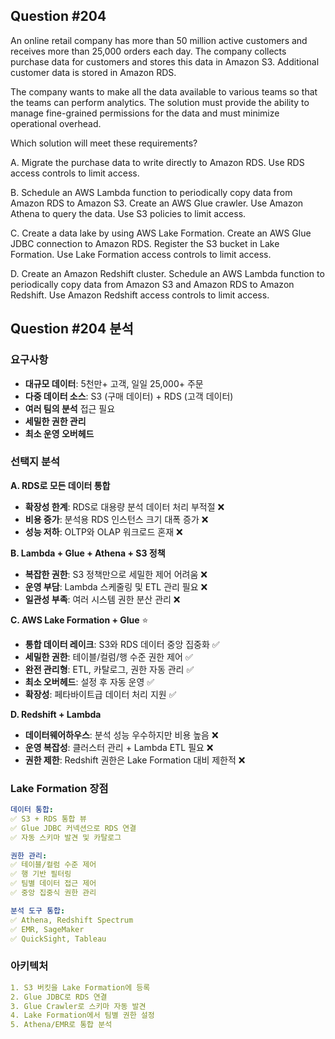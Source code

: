 ## Question #204
An online retail company has more than 50 million active customers and receives more than 25,000 orders each day. 
The company collects purchase data for customers and stores this data in Amazon S3. 
Additional customer data is stored in Amazon RDS.

The company wants to make all the data available to various teams so that the teams can perform analytics. 
The solution must provide the ability to manage fine-grained permissions for the data and must minimize operational overhead.

Which solution will meet these requirements?

A. Migrate the purchase data to write directly to Amazon RDS. Use RDS access controls to limit access.

B. Schedule an AWS Lambda function to periodically copy data from Amazon RDS to Amazon S3. Create an AWS Glue crawler. Use Amazon Athena to query the data. Use S3 policies to limit access.

C. Create a data lake by using AWS Lake Formation. Create an AWS Glue JDBC connection to Amazon RDS. Register the S3 bucket in Lake Formation. Use Lake Formation access controls to limit access.

D. Create an Amazon Redshift cluster. Schedule an AWS Lambda function to periodically copy data from Amazon S3 and Amazon RDS to Amazon Redshift. Use Amazon Redshift access controls to limit access.

## Question #204 분석

### 요구사항
- **대규모 데이터**: 5천만+ 고객, 일일 25,000+ 주문
- **다중 데이터 소스**: S3 (구매 데이터) + RDS (고객 데이터)
- **여러 팀의 분석** 접근 필요
- **세밀한 권한 관리**
- **최소 운영 오버헤드**

### 선택지 분석

**A. RDS로 모든 데이터 통합**
- **확장성 한계**: RDS로 대용량 분석 데이터 처리 부적절 ❌
- **비용 증가**: 분석용 RDS 인스턴스 크기 대폭 증가 ❌
- **성능 저하**: OLTP와 OLAP 워크로드 혼재 ❌

**B. Lambda + Glue + Athena + S3 정책**
- **복잡한 권한**: S3 정책만으로 세밀한 제어 어려움 ❌
- **운영 부담**: Lambda 스케줄링 및 ETL 관리 필요 ❌
- **일관성 부족**: 여러 시스템 권한 분산 관리 ❌

**C. AWS Lake Formation + Glue** ⭐
- **통합 데이터 레이크**: S3와 RDS 데이터 중앙 집중화 ✅
- **세밀한 권한**: 테이블/컬럼/행 수준 권한 제어 ✅
- **완전 관리형**: ETL, 카탈로그, 권한 자동 관리 ✅
- **최소 오버헤드**: 설정 후 자동 운영 ✅
- **확장성**: 페타바이트급 데이터 처리 지원 ✅

**D. Redshift + Lambda**
- **데이터웨어하우스**: 분석 성능 우수하지만 비용 높음 ❌
- **운영 복잡성**: 클러스터 관리 + Lambda ETL 필요 ❌
- **권한 제한**: Redshift 권한은 Lake Formation 대비 제한적 ❌

### Lake Formation 장점

```yaml
데이터 통합:
✅ S3 + RDS 통합 뷰
✅ Glue JDBC 커넥션으로 RDS 연결
✅ 자동 스키마 발견 및 카탈로그

권한 관리:
✅ 테이블/컬럼 수준 제어
✅ 행 기반 필터링
✅ 팀별 데이터 접근 제어
✅ 중앙 집중식 권한 관리

분석 도구 통합:
✅ Athena, Redshift Spectrum
✅ EMR, SageMaker
✅ QuickSight, Tableau
```

### 아키텍처

```yaml
1. S3 버킷을 Lake Formation에 등록
2. Glue JDBC로 RDS 연결
3. Glue Crawler로 스키마 자동 발견
4. Lake Formation에서 팀별 권한 설정
5. Athena/EMR로 통합 분석
```
